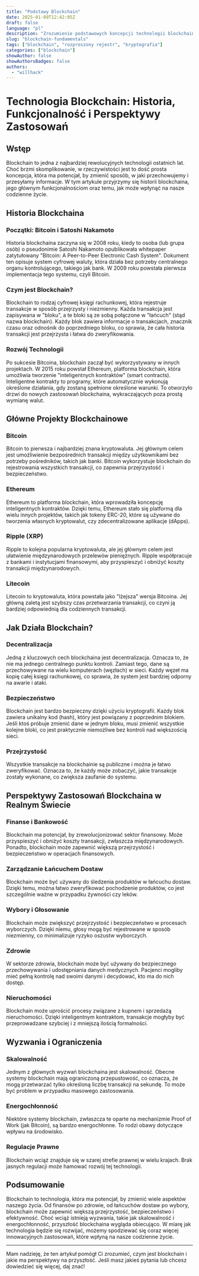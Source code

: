 ```yaml
---
title: "Podstawy Blockchain"
date: 2025-01-09T12:42:05Z
draft: false
language: "pl"
description: "Zrozumienie podstawowych koncepcji technologii blockchain"
slug: "blockchain-fundamentals"
tags: ["blockchain", "rozproszony rejestr", "kryptografia"]
categories: ["blockchain"]
showAuthor: false
showAuthorsBadges: false
authors:
  - "willhack"
---
```

# Technologia Blockchain: Historia, Funkcjonalność i Perspektywy Zastosowań

## Wstęp

Blockchain to jedna z najbardziej rewolucyjnych technologii ostatnich lat. Choć brzmi skomplikowanie, w rzeczywistości jest to dość prosta koncepcja, która ma potencjał, by zmienić sposób, w jaki przechowujemy i przesyłamy informacje. W tym artykule przyjrzymy się historii blockchaina, jego głównym funkcjonalnościom oraz temu, jak może wpłynąć na nasze codzienne życie.

## Historia Blockchaina

### Początki: Bitcoin i Satoshi Nakamoto

Historia blockchaina zaczyna się w 2008 roku, kiedy to osoba (lub grupa osób) o pseudonimie Satoshi Nakamoto opublikowała whitepaper zatytułowany "Bitcoin: A Peer-to-Peer Electronic Cash System". Dokument ten opisuje system cyfrowej waluty, która działa bez potrzeby centralnego organu kontrolującego, takiego jak bank. W 2009 roku powstała pierwsza implementacja tego systemu, czyli Bitcoin.

### Czym jest Blockchain?

Blockchain to rodzaj cyfrowej księgi rachunkowej, która rejestruje transakcje w sposób przejrzysty i niezmienny. Każda transakcja jest zapisywana w "bloku", a te bloki są ze sobą połączone w "łańcuch" (stąd nazwa blockchain). Każdy blok zawiera informacje o transakcjach, znacznik czasu oraz odnośnik do poprzedniego bloku, co sprawia, że cała historia transakcji jest przejrzysta i łatwa do zweryfikowania.

### Rozwój Technologii

Po sukcesie Bitcoina, blockchain zaczął być wykorzystywany w innych projektach. W 2015 roku powstał Ethereum, platforma blockchain, która umożliwia tworzenie "inteligentnych kontraktów" (smart contracts). Inteligentne kontrakty to programy, które automatycznie wykonują określone działania, gdy zostaną spełnione określone warunki. To otworzyło drzwi do nowych zastosowań blockchaina, wykraczających poza prostą wymianę walut.

## Główne Projekty Blockchainowe

### Bitcoin

Bitcoin to pierwsza i najbardziej znana kryptowaluta. Jej głównym celem jest umożliwienie bezpośrednich transakcji między użytkownikami bez potrzeby pośredników, takich jak banki. Bitcoin wykorzystuje blockchain do rejestrowania wszystkich transakcji, co zapewnia przejrzystość i bezpieczeństwo.

### Ethereum

Ethereum to platforma blockchain, która wprowadziła koncepcję inteligentnych kontraktów. Dzięki temu, Ethereum stało się platformą dla wielu innych projektów, takich jak tokeny ERC-20, które są używane do tworzenia własnych kryptowalut, czy zdecentralizowane aplikacje (dApps).

### Ripple (XRP)

Ripple to kolejna popularna kryptowaluta, ale jej głównym celem jest ułatwienie międzynarodowych przelewów pieniężnych. Ripple współpracuje z bankami i instytucjami finansowymi, aby przyspieszyć i obniżyć koszty transakcji międzynarodowych.

### Litecoin

Litecoin to kryptowaluta, która powstała jako "lżejsza" wersja Bitcoina. Jej główną zaletą jest szybszy czas przetwarzania transakcji, co czyni ją bardziej odpowiednią dla codziennych transakcji.

## Jak Działa Blockchain?

### Decentralizacja

Jedną z kluczowych cech blockchaina jest decentralizacja. Oznacza to, że nie ma jednego centralnego punktu kontroli. Zamiast tego, dane są przechowywane na wielu komputerach (węzłach) w sieci. Każdy węzeł ma kopię całej księgi rachunkowej, co sprawia, że system jest bardziej odporny na awarie i ataki.

### Bezpieczeństwo

Blockchain jest bardzo bezpieczny dzięki użyciu kryptografii. Każdy blok zawiera unikalny kod (hash), który jest powiązany z poprzednim blokiem. Jeśli ktoś próbuje zmienić dane w jednym bloku, musi zmienić wszystkie kolejne bloki, co jest praktycznie niemożliwe bez kontroli nad większością sieci.

### Przejrzystość

Wszystkie transakcje na blockchainie są publiczne i można je łatwo zweryfikować. Oznacza to, że każdy może zobaczyć, jakie transakcje zostały wykonane, co zwiększa zaufanie do systemu.

## Perspektywy Zastosowań Blockchaina w Realnym Świecie

### Finanse i Bankowość
Blockchain ma potencjał, by zrewolucjonizować sektor finansowy. Może przyspieszyć i obniżyć koszty transakcji, zwłaszcza międzynarodowych. Ponadto, blockchain może zapewnić większą przejrzystość i bezpieczeństwo w operacjach finansowych.

### Zarządzanie Łańcuchem Dostaw

Blockchain może być używany do śledzenia produktów w łańcuchu dostaw. Dzięki temu, można łatwo zweryfikować pochodzenie produktów, co jest szczególnie ważne w przypadku żywności czy leków.

### Wybory i Głosowanie

Blockchain może zwiększyć przejrzystość i bezpieczeństwo w procesach wyborczych. Dzięki niemu, głosy mogą być rejestrowane w sposób niezmienny, co minimalizuje ryzyko oszustw wyborczych.

### Zdrowie

W sektorze zdrowia, blockchain może być używany do bezpiecznego przechowywania i udostępniania danych medycznych. Pacjenci mogliby mieć pełną kontrolę nad swoimi danymi i decydować, kto ma do nich dostęp.

### Nieruchomości

Blockchain może uprościć procesy związane z kupnem i sprzedażą nieruchomości. Dzięki inteligentnym kontraktom, transakcje mogłyby być przeprowadzane szybciej i z mniejszą ilością formalności.

## Wyzwania i Ograniczenia

### Skalowalność

Jednym z głównych wyzwań blockchaina jest skalowalność. Obecne systemy blockchain mają ograniczoną przepustowość, co oznacza, że mogą przetwarzać tylko określoną liczbę transakcji na sekundę. To może być problem w przypadku masowego zastosowania.

### Energochłonność

Niektóre systemy blockchain, zwłaszcza te oparte na mechanizmie Proof of Work (jak Bitcoin), są bardzo energochłonne. To rodzi obawy dotyczące wpływu na środowisko.

### Regulacje Prawne

Blockchain wciąż znajduje się w szarej strefie prawnej w wielu krajach. Brak jasnych regulacji może hamować rozwój tej technologii.

## Podsumowanie

Blockchain to technologia, która ma potencjał, by zmienić wiele aspektów naszego życia. Od finansów po zdrowie, od łańcuchów dostaw po wybory, blockchain może zapewnić większą przejrzystość, bezpieczeństwo i efektywność. Choć wciąż istnieją wyzwania, takie jak skalowalność i energochłonność, przyszłość blockchaina wygląda obiecująco. W miarę jak technologia będzie się rozwijać, możemy spodziewać się coraz więcej innowacyjnych zastosowań, które wpłyną na nasze codzienne życie.

---

Mam nadzieję, że ten artykuł pomógł Ci zrozumieć, czym jest blockchain i jakie ma perspektywy na przyszłość. Jeśli masz jakieś pytania lub chcesz dowiedzieć się więcej, daj znać!
